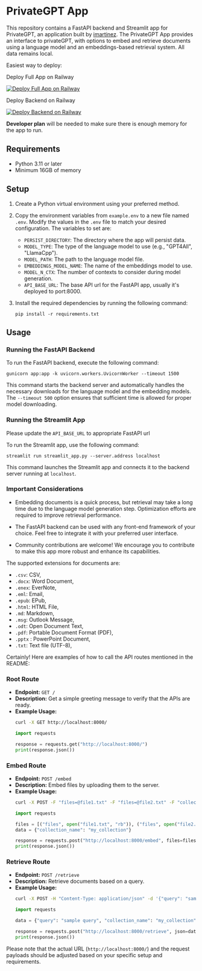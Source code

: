 # PrivateGPT App

This repository contains a FastAPI backend and Streamlit app for PrivateGPT, an application built by [imartinez](https://github.com/imartinez). The PrivateGPT App provides an interface to privateGPT, with options to embed and retrieve documents using a language model and an embeddings-based retrieval system. All data remains local. 

Easiest way to deploy:

Deploy Full App on Railway

[![Deploy Full App on Railway](https://railway.app/button.svg)](https://railway.app/template/UGRfDo?referralCode=63H2w2)

Deploy Backend on Railway

[![Deploy Backend on Railway](https://railway.app/button.svg)](https://railway.app/template/kbkd4w?referralCode=63H2w2)

__Developer plan__ will be needed to make sure there is enough memory for the app to run.

## Requirements

- Python 3.11 or later
- Minimum 16GB of memory

## Setup

1. Create a Python virtual environment using your preferred method.

2. Copy the environment variables from `example.env` to a new file named `.env`. Modify the values in the `.env` file to match your desired configuration. The variables to set are:
   - `PERSIST_DIRECTORY`: The directory where the app will persist data.
   - `MODEL_TYPE`: The type of the language model to use (e.g., "GPT4All", "LlamaCpp").
   - `MODEL_PATH`: The path to the language model file.
   - `EMBEDDINGS_MODEL_NAME`: The name of the embeddings model to use.
   - `MODEL_N_CTX`: The number of contexts to consider during model generation.
   - `API_BASE_URL`: The base API url for the FastAPI app, usually it's deployed to port:8000.


3. Install the required dependencies by running the following command:
   ```
   pip install -r requirements.txt
   ```

## Usage

### Running the FastAPI Backend

To run the FastAPI backend, execute the following command:
```
gunicorn app:app -k uvicorn.workers.UvicornWorker --timeout 1500
```
This command starts the backend server and automatically handles the necessary downloads for the language model and the embedding models. The `--timeout 500` option ensures that sufficient time is allowed for proper model downloading.

### Running the Streamlit App

Please update the `API_BASE_URL` to appropriate FastAPI url 

To run the Streamlit app, use the following command:
```
streamlit run streamlit_app.py --server.address localhost
```
This command launches the Streamlit app and connects it to the backend server running at `localhost`.

### Important Considerations

- Embedding documents is a quick process, but retrieval may take a long time due to the language model generation step. Optimization efforts are required to improve retrieval performance.

- The FastAPI backend can be used with any front-end framework of your choice. Feel free to integrate it with your preferred user interface.

- Community contributions are welcome! We encourage you to contribute to make this app more robust and enhance its capabilities.

The supported extensions for documents are:

   - `.csv`: CSV,
   - `.docx`: Word Document,
   - `.enex`: EverNote,
   - `.eml`: Email,
   - `.epub`: EPub,
   - `.html`: HTML File,
   - `.md`: Markdown,
   - `.msg`: Outlook Message,
   - `.odt`: Open Document Text,
   - `.pdf`: Portable Document Format (PDF),
   - `.pptx` : PowerPoint Document,
   - `.txt`: Text file (UTF-8),

Certainly! Here are examples of how to call the API routes mentioned in the README:

### Root Route
- **Endpoint:** `GET /`
- **Description:** Get a simple greeting message to verify that the APIs are ready.
- **Example Usage:**
   ```bash
   curl -X GET http://localhost:8000/
   ```
   ```python
   import requests
   
   response = requests.get("http://localhost:8000/")
   print(response.json())
   ```

### Embed Route
- **Endpoint:** `POST /embed`
- **Description:** Embed files by uploading them to the server.
- **Example Usage:**
   ```bash
   curl -X POST -F "files=@file1.txt" -F "files=@file2.txt" -F "collection_name=my_collection" http://localhost:8000/embed
   ```
   ```python
   import requests
   
   files = [("files", open("file1.txt", "rb")), ("files", open("file2.txt", "rb"))]
   data = {"collection_name": "my_collection"}
   
   response = requests.post("http://localhost:8000/embed", files=files, data=data)
   print(response.json())
   ```

### Retrieve Route
- **Endpoint:** `POST /retrieve`
- **Description:** Retrieve documents based on a query.
- **Example Usage:**
   ```bash
   curl -X POST -H "Content-Type: application/json" -d '{"query": "sample query", "collection_name": "my_collection"}' http://localhost:8000/retrieve
   ```
   ```python
   import requests
   
   data = {"query": "sample query", "collection_name": "my_collection"}
   
   response = requests.post("http://localhost:8000/retrieve", json=data)
   print(response.json())
   ```

Please note that the actual URL (`http://localhost:8000/`) and the request payloads should be adjusted based on your specific setup and requirements.